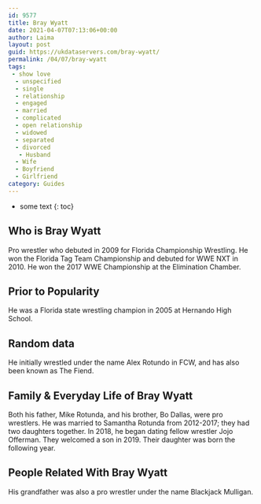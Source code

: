 ```yaml
---
id: 9577
title: Bray Wyatt
date: 2021-04-07T07:13:06+00:00
author: Laima
layout: post
guid: https://ukdataservers.com/bray-wyatt/
permalink: /04/07/bray-wyatt
tags:
 - show love
  - unspecified
  - single
  - relationship
  - engaged
  - married
  - complicated
  - open relationship
  - widowed
  - separated
  - divorced
   - Husband
  - Wife
  - Boyfriend
  - Girlfriend
category: Guides
---
```


* some text
{: toc}


## Who is Bray Wyatt
                  
                  
                  
Pro wrestler who debuted in 2009 for Florida Championship Wrestling. He won the Florida Tag Team Championship and debuted for WWE NXT in 2010. He won the 2017 WWE Championship at the Elimination Chamber.
                  
              
            
              
            
                
                
                
## Prior to Popularity
                  
                  
                  
He was a Florida state wrestling champion in 2005 at Hernando High School.
                  
              
            
              
            
                
                
                
## Random data
                  
                  
                  
He initially wrestled under the name Alex Rotundo in FCW, and has also been known as The Fiend.
                  
              
            
              
            
                
                
                
## Family & Everyday Life of Bray Wyatt
                  
                  
                  
Both his father, Mike Rotunda, and his brother, Bo Dallas, were pro wrestlers. He was married to Samantha Rotunda from 2012-2017; they had two daughters together. In 2018, he began dating fellow wrestler Jojo Offerman. They welcomed a son in 2019. Their daughter was born the following year.
                  
              
            
              
            
                
                
                
## People Related With Bray Wyatt
                  
                  
                  
His grandfather was also a pro wrestler under the name Blackjack Mulligan.
                  
              
            
              
            
                
              
            
              
              
            
            
              
            
          
          
          